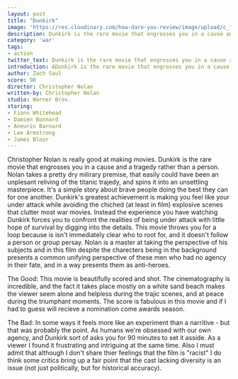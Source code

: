 ```yaml
---
layout: post
title: "Dunkirk"
image: 'https://res.cloudinary.com/how-dare-you-review/image/upload/c_fill,h_399,w_760/v1529787249/hd-aspect-1499276086-dunkirk2.jpg'
description: Dunkirk is the rare movie that engrosses you in a cause and a tragedy rather than a person.
category: 'war'
tags:
- action
twitter_text: Dunkirk is the rare movie that engrosses you in a cause and a tragedy rather than a person.
introduction: ADunkirk is the rare movie that engrosses you in a cause and a tragedy rather than a person.
author: Zach Saul
score: 90
director: Christopher Nolan
written-by: Christopher Nolan
studio: Warner Bros.
staring: 
- Fionn Whitehead
- Damien Bonnard
- Aneurin Barnard
- Lee Armstrong
- James Bloor
---
```


Christopher Nolan is really good at making movies. Dunkirk is the rare movie that engrosses you in a cause and a tragedy rather than a person. Nolan takes a pretty dry milirary premise, that easily could have been an unplesant reliving of the titanic trajedy, and spins it into an unsettling masterpiece. It's a simple story about brave people doing the best they can for one another. Dunkirk's greatest achievement is making you feel like your under attack while avoiding the chiched (at least in film) explosive scenes that clutter most war movies. Instead the experience you have watching Dunkirk forces you to confront the realities of being under attack with little hope of survival by digging into the details. This movie throws you for a loop because is isn't immediately clear who to root for, and it doesn't follow a person or group persay. Nolan is a master at taking the perspective of his subjects and in this film despite the charecters being in the background presents a common unifying perspective of these men who had no agency in their fate, and in a way presents them as anti-heroes. 

The Good: This movie is beautifully scored and shot. The cinematography is incredible, and the fact it takes place mostly on a white sand beach makes the viewer seem alone and helpless during the trajic scenes, and at peace during the triumphant moments. The score is fabulous in this movie and if I had to guess will recieve a nomination come awards season.

The Bad: In some ways it feels more like an experiment than a narritive - but that was probably the point. As humans we're obsessed with our own agency, and Dunkirk sort of asks you for 90 minutes to set it asside. As a viewer I found it frustrating and intriguing at the same time. Also I must admit that although I don't share thier feelings that the film is "racist" I do think some critics bring up a fair point that the cast lacking diversity is an issue (not just politically, but for historical accuracy). 